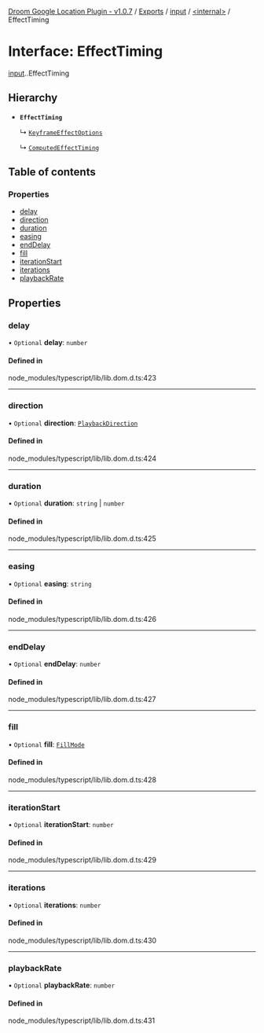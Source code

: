 [Droom Google Location Plugin - v1.0.7](../README.md) / [Exports](../modules.md) / [input](../modules/input.md) / [<internal\>](../modules/input._internal_.md) / EffectTiming

# Interface: EffectTiming

[input](../modules/input.md).[<internal>](../modules/input._internal_.md).EffectTiming

## Hierarchy

- **`EffectTiming`**

  ↳ [`KeyframeEffectOptions`](input._internal_.KeyframeEffectOptions.md)

  ↳ [`ComputedEffectTiming`](input._internal_.ComputedEffectTiming.md)

## Table of contents

### Properties

- [delay](input._internal_.EffectTiming.md#delay)
- [direction](input._internal_.EffectTiming.md#direction)
- [duration](input._internal_.EffectTiming.md#duration)
- [easing](input._internal_.EffectTiming.md#easing)
- [endDelay](input._internal_.EffectTiming.md#enddelay)
- [fill](input._internal_.EffectTiming.md#fill)
- [iterationStart](input._internal_.EffectTiming.md#iterationstart)
- [iterations](input._internal_.EffectTiming.md#iterations)
- [playbackRate](input._internal_.EffectTiming.md#playbackrate)

## Properties

### delay

• `Optional` **delay**: `number`

#### Defined in

node_modules/typescript/lib/lib.dom.d.ts:423

___

### direction

• `Optional` **direction**: [`PlaybackDirection`](../modules/input._internal_.md#playbackdirection)

#### Defined in

node_modules/typescript/lib/lib.dom.d.ts:424

___

### duration

• `Optional` **duration**: `string` \| `number`

#### Defined in

node_modules/typescript/lib/lib.dom.d.ts:425

___

### easing

• `Optional` **easing**: `string`

#### Defined in

node_modules/typescript/lib/lib.dom.d.ts:426

___

### endDelay

• `Optional` **endDelay**: `number`

#### Defined in

node_modules/typescript/lib/lib.dom.d.ts:427

___

### fill

• `Optional` **fill**: [`FillMode`](../modules/input._internal_.md#fillmode)

#### Defined in

node_modules/typescript/lib/lib.dom.d.ts:428

___

### iterationStart

• `Optional` **iterationStart**: `number`

#### Defined in

node_modules/typescript/lib/lib.dom.d.ts:429

___

### iterations

• `Optional` **iterations**: `number`

#### Defined in

node_modules/typescript/lib/lib.dom.d.ts:430

___

### playbackRate

• `Optional` **playbackRate**: `number`

#### Defined in

node_modules/typescript/lib/lib.dom.d.ts:431
